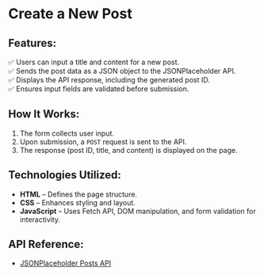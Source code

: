 # Create a New Post

## Features:
✅ Users can input a title and content for a new post.  
✅ Sends the post data as a JSON object to the JSONPlaceholder API.  
✅ Displays the API response, including the generated post ID.  
✅ Ensures input fields are validated before submission.  

## How It Works:
1. The form collects user input.
2. Upon submission, a `POST` request is sent to the API.
3. The response (post ID, title, and content) is displayed on the page.  

## Technologies Utilized:
- **HTML** – Defines the page structure.  
- **CSS** – Enhances styling and layout.  
- **JavaScript** – Uses Fetch API, DOM manipulation, and form validation for interactivity.  

## API Reference:
- [JSONPlaceholder Posts API](https://jsonplaceholder.typicode.com/posts)